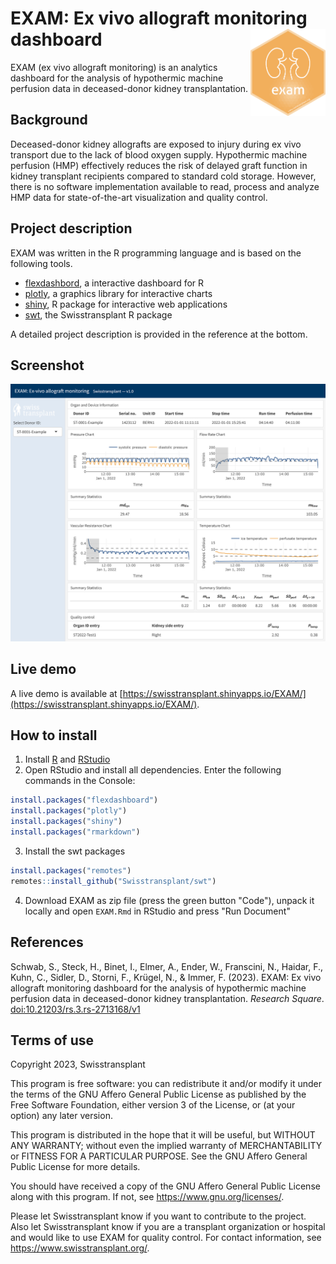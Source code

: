 # EXAM: Ex vivo allograft monitoring dashboard <img src="images/exam.png" align="right" width=120 height=139 alt="" />

EXAM (ex vivo allograft monitoring) is an analytics dashboard for the analysis of hypothermic machine perfusion data in deceased-donor kidney transplantation.

## Background
Deceased-donor kidney allografts are exposed to injury during ex vivo transport due to the lack of blood oxygen supply. Hypothermic machine perfusion (HMP) effectively reduces the risk of delayed graft function in kidney transplant recipients compared to standard cold storage. However, there is no software implementation available to read, process and analyze HMP data for state-of-the-art visualization and quality control.

## Project description
EXAM was written in the R programming language and is based on the following tools.
* [flexdashbord](https://pkgs.rstudio.com/flexdashboard/), a interactive dashboard for R
* [plotly](https://plotly.com/graphing-libraries/), a graphics library for interactive charts
* [shiny](https://shiny.posit.co/), R package for interactive web applications
* [swt](https://github.com/Swisstransplant/swt), the Swisstransplant R package

A detailed project description is provided in the reference at the bottom.

## Screenshot
![Screenshot of the EXAM dashboard.](images/screenshot.png)

## Live demo
A live demo is available at [https://swisstransplant.shinyapps.io/EXAM/](https://swisstransplant.shinyapps.io/EXAM/).

## How to install 

1. Install [R](https://cran.rstudio.com/) and [RStudio](https://posit.co/download/rstudio-desktop/)
2. Open RStudio and install all dependencies. Enter the following commands in the Console:
```r
install.packages("flexdashboard")
install.packages("plotly")
install.packages("shiny")
install.packages("rmarkdown")
````

3. Install the swt packages
```r
install.packages("remotes")
remotes::install_github("Swisstransplant/swt")
```

4. Download EXAM as zip file (press the green button "Code"), unpack it locally and open `EXAM.Rmd` in RStudio and press "Run Document"

## References
Schwab, S., Steck, H., Binet, I., Elmer, A., Ender, W., Franscini, N., Haidar, F., Kuhn, C., Sidler, D., Storni, F., Krügel, N., & Immer, F. (2023). EXAM: Ex vivo allograft monitoring dashboard for the analysis of hypothermic machine perfusion data in deceased-donor kidney transplantation. *Research Square*. [doi:10.21203/rs.3.rs-2713168/v1](https://doi.org/10.21203/rs.3.rs-2713168/v1)

## Terms of use

Copyright 2023, Swisstransplant

This program is free software: you can redistribute it and/or modify it under the terms of the GNU Affero General Public License as published by the Free Software Foundation, either version 3 of the License, or (at your option) any later version.

This program is distributed in the hope that it will be useful, but WITHOUT ANY WARRANTY; without even the implied warranty of MERCHANTABILITY or FITNESS FOR A PARTICULAR PURPOSE. See the GNU Affero General Public License for more details.

You should have received a copy of the GNU Affero General Public License along with this program. If not, see <https://www.gnu.org/licenses/>.

Please let Swisstransplant know if you want to contribute to the project. Also let Swisstransplant know if you are a transplant organization or hospital and would like to use EXAM for quality control. For contact information, see https://www.swisstransplant.org/.
